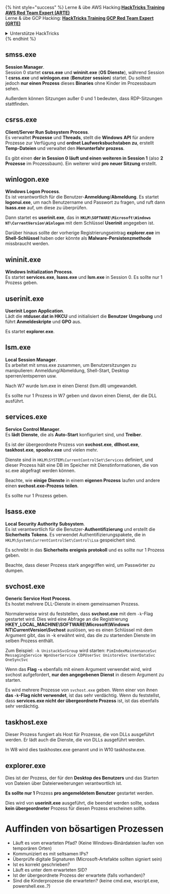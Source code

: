 {% hint style="success" %}
Lerne & übe AWS Hacking:<img src="/.gitbook/assets/arte.png" alt="" data-size="line">[**HackTricks Training AWS Red Team Expert (ARTE)**](https://training.hacktricks.xyz/courses/arte)<img src="/.gitbook/assets/arte.png" alt="" data-size="line">\
Lerne & übe GCP Hacking: <img src="/.gitbook/assets/grte.png" alt="" data-size="line">[**HackTricks Training GCP Red Team Expert (GRTE)**<img src="/.gitbook/assets/grte.png" alt="" data-size="line">](https://training.hacktricks.xyz/courses/grte)

<details>

<summary>Unterstütze HackTricks</summary>

* Überprüfe die [**Abonnementpläne**](https://github.com/sponsors/carlospolop)!
* **Tritt der** 💬 [**Discord-Gruppe**](https://discord.gg/hRep4RUj7f) oder der [**Telegram-Gruppe**](https://t.me/peass) bei oder **folge** uns auf **Twitter** 🐦 [**@hacktricks\_live**](https://twitter.com/hacktricks\_live)**.**
* **Teile Hacking-Tricks, indem du PRs zu den** [**HackTricks**](https://github.com/carlospolop/hacktricks) und [**HackTricks Cloud**](https://github.com/carlospolop/hacktricks-cloud) GitHub-Repos einreichst.

</details>
{% endhint %}


## smss.exe

**Session Manager**.\
Session 0 startet **csrss.exe** und **wininit.exe** (**OS** **Dienste**), während Session 1 **csrss.exe** und **winlogon.exe** (**Benutzer** **session**) startet. Du solltest jedoch **nur einen Prozess** dieses **Binaries** ohne Kinder im Prozessbaum sehen.

Außerdem können Sitzungen außer 0 und 1 bedeuten, dass RDP-Sitzungen stattfinden.


## csrss.exe

**Client/Server Run Subsystem Process**.\
Es verwaltet **Prozesse** und **Threads**, stellt die **Windows** **API** für andere Prozesse zur Verfügung und **ordnet Laufwerksbuchstaben zu**, erstellt **Temp-Dateien** und verwaltet den **Herunterfahr** **prozess**.

Es gibt einen **der in Session 0 läuft und einen weiteren in Session 1** (also **2 Prozesse** im Prozessbaum). Ein weiterer wird **pro neuer Sitzung** erstellt.


## winlogon.exe

**Windows Logon Process**.\
Es ist verantwortlich für die Benutzer-**Anmeldung**/**Abmeldung**. Es startet **logonui.exe**, um nach Benutzername und Passwort zu fragen, und ruft dann **lsass.exe** auf, um diese zu überprüfen.

Dann startet es **userinit.exe**, das in **`HKLM\SOFTWARE\Microsoft\Windows NT\CurrentVersion\Winlogon`** mit dem Schlüssel **Userinit** angegeben ist.

Darüber hinaus sollte der vorherige Registrierungseintrag **explorer.exe** im **Shell-Schlüssel** haben oder könnte als **Malware-Persistenzmethode** missbraucht werden.


## wininit.exe

**Windows Initialization Process**. \
Es startet **services.exe**, **lsass.exe** und **lsm.exe** in Session 0. Es sollte nur 1 Prozess geben.


## userinit.exe

**Userinit Logon Application**.\
Lädt die **ntduser.dat in HKCU** und initialisiert die **Benutzer** **Umgebung** und führt **Anmeldeskripte** und **GPO** aus.

Es startet **explorer.exe**.


## lsm.exe

**Local Session Manager**.\
Es arbeitet mit smss.exe zusammen, um Benutzersitzungen zu manipulieren: Anmeldung/Abmeldung, Shell-Start, Desktop sperren/entsperren usw.

Nach W7 wurde lsm.exe in einen Dienst (lsm.dll) umgewandelt.

Es sollte nur 1 Prozess in W7 geben und davon einen Dienst, der die DLL ausführt.


## services.exe

**Service Control Manager**.\
Es **lädt** **Dienste**, die als **Auto-Start** konfiguriert sind, und **Treiber**.

Es ist der übergeordnete Prozess von **svchost.exe**, **dllhost.exe**, **taskhost.exe**, **spoolsv.exe** und vielen mehr.

Dienste sind in `HKLM\SYSTEM\CurrentControlSet\Services` definiert, und dieser Prozess hält eine DB im Speicher mit Dienstinformationen, die von sc.exe abgefragt werden können.

Beachte, wie **einige** **Dienste** in einem **eigenen Prozess** laufen und andere einen **svchost.exe-Prozess** **teilen**.

Es sollte nur 1 Prozess geben.


## lsass.exe

**Local Security Authority Subsystem**.\
Es ist verantwortlich für die Benutzer-**Authentifizierung** und erstellt die **Sicherheits** **Tokens**. Es verwendet Authentifizierungspakete, die in `HKLM\System\CurrentControlSet\Control\Lsa` gespeichert sind.

Es schreibt in das **Sicherheits** **ereignis** **protokoll** und es sollte nur 1 Prozess geben.

Beachte, dass dieser Prozess stark angegriffen wird, um Passwörter zu dumpen.


## svchost.exe

**Generic Service Host Process**.\
Es hostet mehrere DLL-Dienste in einem gemeinsamen Prozess.

Normalerweise wirst du feststellen, dass **svchost.exe** mit dem `-k`-Flag gestartet wird. Dies wird eine Abfrage an die Registrierung **HKEY\_LOCAL\_MACHINE\SOFTWARE\Microsoft\Windows NT\CurrentVersion\Svchost** auslösen, wo es einen Schlüssel mit dem Argument gibt, das in -k erwähnt wird, das die zu startenden Dienste im selben Prozess enthält.

Zum Beispiel: `-k UnistackSvcGroup` wird starten: `PimIndexMaintenanceSvc MessagingService WpnUserService CDPUserSvc UnistoreSvc UserDataSvc OneSyncSvc`

Wenn das **Flag `-s`** ebenfalls mit einem Argument verwendet wird, wird svchost aufgefordert, **nur den angegebenen Dienst** in diesem Argument zu starten.

Es wird mehrere Prozesse von `svchost.exe` geben. Wenn einer von ihnen **das `-k`-Flag nicht verwendet**, ist das sehr verdächtig. Wenn du feststellst, dass **services.exe nicht der übergeordnete Prozess** ist, ist das ebenfalls sehr verdächtig.


## taskhost.exe

Dieser Prozess fungiert als Host für Prozesse, die von DLLs ausgeführt werden. Er lädt auch die Dienste, die von DLLs ausgeführt werden.

In W8 wird dies taskhostex.exe genannt und in W10 taskhostw.exe.


## explorer.exe

Dies ist der Prozess, der für den **Desktop des Benutzers** und das Starten von Dateien über Dateierweiterungen verantwortlich ist.

**Es sollte nur 1** Prozess **pro angemeldetem Benutzer** gestartet werden.

Dies wird von **userinit.exe** ausgeführt, die beendet werden sollte, sodass **kein übergeordneter** Prozess für diesen Prozess erscheinen sollte.


# Auffinden von bösartigen Prozessen

* Läuft es vom erwarteten Pfad? (Keine Windows-Binärdateien laufen von temporären Orten)
* Kommuniziert es mit seltsamen IPs?
* Überprüfe digitale Signaturen (Microsoft-Artefakte sollten signiert sein)
* Ist es korrekt geschrieben?
* Läuft es unter dem erwarteten SID?
* Ist der übergeordnete Prozess der erwartete (falls vorhanden)?
* Sind die Kinderprozesse die erwarteten? (keine cmd.exe, wscript.exe, powershell.exe..?)
